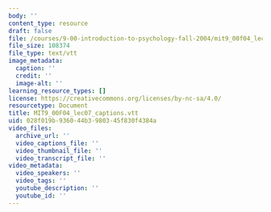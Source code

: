 ```yaml
---
body: ''
content_type: resource
draft: false
file: /courses/9-00-introduction-to-psychology-fall-2004/mit9_00f04_lec07_captions.vtt
file_size: 108374
file_type: text/vtt
image_metadata:
  caption: ''
  credit: ''
  image-alt: ''
learning_resource_types: []
license: https://creativecommons.org/licenses/by-nc-sa/4.0/
resourcetype: Document
title: MIT9_00F04_lec07_captions.vtt
uid: 028f019b-9360-44b3-9803-45f830f4384a
video_files:
  archive_url: ''
  video_captions_file: ''
  video_thumbnail_file: ''
  video_transcript_file: ''
video_metadata:
  video_speakers: ''
  video_tags: ''
  youtube_description: ''
  youtube_id: ''
---
```

